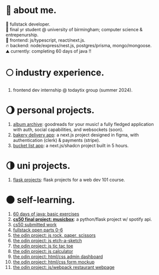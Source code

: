 # 🌱 about me.
🎃 fullstack developer.</br>
🍄 final yr student @ university of birmingham; computer science & entrepenurship.</br>
🍂 frontend: js/typescript, react/next.js. </br>
🔥 backend: node/express/nest.js, postgres/prisma, mongo/mongoose. </br>
⛰️ currently: completing 60 days of java !! </br>

# 🌕 industry experience.
1. frontend dev internship @ todaytix group (summer 2024).</br>

# 🌖 personal projects.
1. [album archive](https://github.com/oriodev/albumarchive): goodreads for your music! a fully fledged application with auth, social capabilities, and websockets (soon).
2. [bakery delivery app](https://github.com/oriodev/oribebaking/tree/main): a next.js project designed in figma, with authentication (clerk) & payments (stripe).
3. [bucket list app](https://github.com/oriodev/bucketlistapp): a next.js/shadcn project built in 5 hours.

# 🌗 uni projects.
1. [flask projects](https://github.com/oriodev/flask-projects): flask projects for a web dev 101 course.

# 🌑 self-learning.
1. [60 days of java: basic exercises](https://github.com/oriodev/java-stuff)
2. **[cs50 final project: musicbox](https://github.com/oriodev/musicbox)**: a python/flask project w/ spotify api.
3. [cs50 submitted work](https://github.com/code50/93719767)
4. [fullstack open parts 0-6](https://github.com/oriodev/fullstackopen)
5. [the odin project: js rock, paper, scissors](https://github.com/oriodev/rockpaperscissors)
6. [the odin project: js etch-a-sketch](https://github.com/oriodev/etch-a-sketch)
7. [the odin project: js tic tac toe](https://github.com/oriodev/tictactoe)
8. [the odin project: js calculator](https://github.com/oriodev/myveryfunctionalcalculator)
9. [the odin project: html/css admin dashboard](https://github.com/oriodev/admindashboard)
10. [the odin project: html/css form mockup](https://github.com/oriodev/mockupform)
11. [the odin project: js/webpack restaurant webpage](https://github.com/oriodev/restaurantpage)
